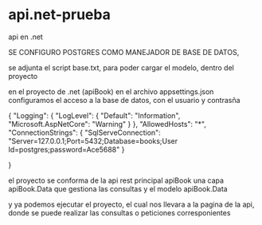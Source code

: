 # api.net-prueba
api en .net

SE CONFIGURO POSTGRES COMO MANEJADOR DE BASE DE DATOS,

se adjunta el script base.txt, para poder cargar el modelo, dentro del proyecto 

en el proyecto de .net (apiBook) en el archivo appsettings.json configuramos el acceso a la base de datos, con el usuario y contrasña

{
  "Logging": {
    "LogLevel": {
      "Default": "Information",
      "Microsoft.AspNetCore": "Warning"
    }
  },
  "AllowedHosts": "*",
  "ConnectionStrings": {
    "SqlServeConnection": "Server=127.0.0.1;Port=5432;Database=books;User Id=postgres;password=Ace5688"
  }
  
}

el proyecto se conforma de la api rest principal apiBook
una capa apiBook.Data que gestiona las consultas
y el modelo apiBook.Data

y ya podemos ejecutar el proyecto, el cual nos llevara a la pagina de la api, donde se puede realizar las consultas o peticiones corresponientes

